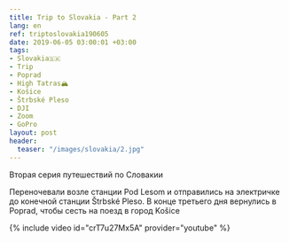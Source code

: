 ```yaml
---
title: Trip to Slovakia - Part 2
lang: en
ref: triptoslovakia190605
date: 2019-06-05 03:00:01 +03:00
tags:
- Slovakia🇸🇰
- Trip
- Poprad
- High Tatras🏔
- Košice
- Štrbské Pleso
- DJI
- Zoom
- GoPro
layout: post
header:
  teaser: "/images/slovakia/2.jpg"
---
```


Вторая серия путешествий по Словакии

Переночевали возле станции Pod Lesom и отправились на электричке до конечной станции Štrbské Pleso. В конце третьего дня вернулись в Poprad, чтобы сесть на поезд в город Košice

{% include video id="crT7u27Mx5A" provider="youtube" %}
